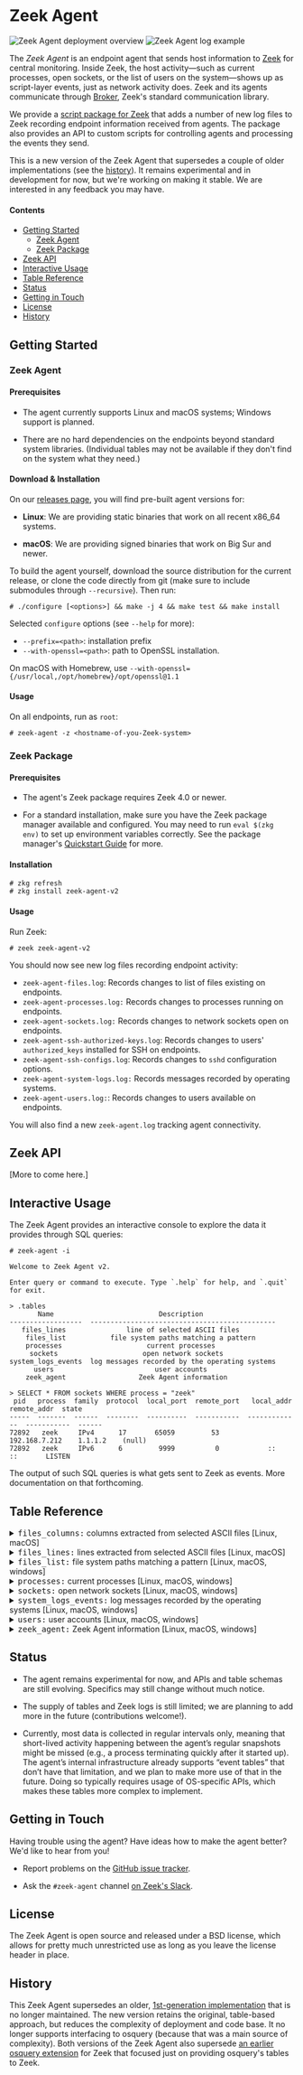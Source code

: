 # Zeek Agent

![Zeek Agent deployment overview](/auxil/zeek-agent.png)
![Zeek Agent log example](/auxil/log-example.png)

The *Zeek Agent* is an endpoint agent that sends host information to
[Zeek](http://zeek.org) for central monitoring. Inside Zeek, the host
activity—such as current processes, open sockets, or the list of users
on the system—shows up as script-layer events, just as network
activity does. Zeek and its agents communicate through
[Broker](https://docs.zeek.org/projects/broker), Zeek's standard
communication library.

We provide a [script package for
Zeek](https://github.com/zeek-packages/zeek-agent-v2) that adds a
number of new log files to Zeek recording endpoint information
received from agents. The package also provides an API to custom
scripts for controlling agents and processing the events they send.

This is a new version of the Zeek Agent that supersedes a couple of
older implementations (see the [history](#history)). It remains
experimental and in development for now, but we're working on making
it stable. We are interested in any feedback you may have.

#### Contents
<!-- begin table of contents -->
- [Getting Started](#getting-started)
    - [Zeek Agent](#zeek-agent)
    - [Zeek Package](#zeek-package)
- [Zeek API](#zeek-api)
- [Interactive Usage](#interactive-usage)
- [Table Reference](#table-reference)
- [Status](#status)
- [Getting in Touch](#getting-in-touch)
- [License](#license)
- [History](#history)
<!-- end table of contents -->

## Getting Started

### Zeek Agent

#### Prerequisites

- The agent currently supports Linux and macOS systems; Windows
  support is planned.

- There are no hard dependencies on the endpoints beyond standard
  system libraries. (Individual tables may not be available if they
  don't find on the system what they need.)


#### Download & Installation

On our [releases
page](https://github.com/zeek/zeek-agent-v2/releases), you will find
pre-built agent versions for:

- **Linux**: We are providing static binaries that work on all recent
  x86_64 systems.

- **macOS**: We are providing signed binaries that work on Big Sur and newer.

To build the agent yourself, download the source distribution for the
current release, or clone the code directly from git (make sure to include
submodules through `--recursive`). Then run:

    # ./configure [<options>] && make -j 4 && make test && make install

Selected `configure` options (see `--help` for more):

- `--prefix=<path>`: installation prefix
- `--with-openssl=<path>`: path to OpenSSL installation.

On macOS with Homebrew, use `--with-openssl={/usr/local,/opt/homebrew}/opt/openssl@1.1`

#### Usage

On all endpoints, run as `root`:

```
# zeek-agent -z <hostname-of-you-Zeek-system>
```

### Zeek Package

#### Prerequisites

- The agent's Zeek package requires Zeek 4.0 or newer.

- For a standard installation, make sure you have the Zeek package
  manager available and configured. You may need to run `eval $(zkg
  env)` to set up environment variables correctly. See the package
  manager's [Quickstart
  Guide](https://docs.zeek.org/projects/package-manager/en/stable/quickstart.html)
  for more.

#### Installation

```
# zkg refresh
# zkg install zeek-agent-v2
```

#### Usage

Run Zeek:

```
# zeek zeek-agent-v2
```

You should now see new log files recording endpoint activity:

- `zeek-agent-files.log`: Records changes to list of files existing on endpoints.
- `zeek-agent-processes.log:` Records changes to processes running on endpoints.
- `zeek-agent-sockets.log:` Records changes to network sockets open on endpoints.
- `zeek-agent-ssh-authorized-keys.log`: Records changes to users' `authorized_keys` installed for SSH on endpoints.
- `zeek-agent-ssh-configs.log`: Records changes to `sshd` configuration options.
- `zeek-agent-system-logs.log:` Records messages recorded by operating systems.
- `zeek-agent-users.log:`: Records changes to users available on endpoints.

You will also find a new `zeek-agent.log` tracking agent connectivity.

## Zeek API

[More to come here.]

## Interactive Usage

The Zeek Agent provides an interactive console to explore the data it
provides through SQL queries:

```
# zeek-agent -i

Welcome to Zeek Agent v2.

Enter query or command to execute. Type `.help` for help, and `.quit` for exit.

> .tables
       Name                          Description
------------------  ----------------------------------------------
   files_lines               line of selected ASCII files
    files_list           file system paths matching a pattern
    processes                     current processes
     sockets                     open network sockets
system_logs_events  log messages recorded by the operating systems
      users                         user accounts
    zeek_agent                  Zeek Agent information

> SELECT * FROM sockets WHERE process = "zeek"
 pid   process  family  protocol  local_port  remote_port   local_addr    remote_addr  state
-----  -------  ------  --------  ----------  -----------  -------------  -----------  ------
72892   zeek     IPv4      17       65059         53       192.168.7.212    1.1.1.2    (null)
72892   zeek     IPv6      6         9999          0            ::            ::       LISTEN
```

The output of such SQL queries is what gets sent to Zeek as events.
More documentation on that forthcoming.

## Table Reference

<!-- begin table reference -->
<details>
<summary><tt>files_columns:</tt> columns extracted from selected ASCII files [Linux, macOS]</summary><br />

The table returns columns extracted from selected ASCII files
as a Zeek record of correspoding field values. At the time of
query, the table reads in all relevant files line by line. It
then splits each line into columns based on a delimiter string
and returns the columns of interest.

The files to read are specified through the 1st table parameter, which
is a glob matching all relevant paths.

The columns to extract from each line are specified through the 2nd
table parameter, which is a string containing a comma-separated list
of tuples `$<N>:<type>`, where `<N>` is a column number (`$1` being
the 1st column, `$2` the 2nd, etc.); and `<type>` is the type as which
the value in that column will be parsed. Types can be: `blob`,
`count`, `int`, `real`, `text`. As a special case, the column `$0`
refers to whole line, without any processing.

The column separator is specified by the 3rd table parameter. It can
be either left empty for splitting on white-space, or a string to
search for. If empty (which is the default), any whitespace at the
beginning and end of a line is ignored as well.

Finally, a 4th table parameter specifies a regular expression matching
lines that are to be ignored. By default, this is set to lines
starting with common comment prefixes (`#`, `;`). If this parameter is
set to an empty string, no lines will be ignored.

In the query result, `columns` will contain a JSON array with the
selected values for each line. On the Zeek-side, this array will roll
out into a Zeek `record`.

Here's an example: `SELECT columns from files_columns("/etc/passwd",
"$1:text,$3:count", ":")` splits `/etc/passwd` into its parts, and
extracts the user name and ID for each line. (As `passwd` files may
include comments lines, you could add a 4th parameter `"^ *#"` to
ignore these. However, comments starting with `#` are already covered
by the pattern that the 4th parameter uses by default, so it's not
necessary.)

| Parameter | Type | Description | Default
| --- | --- | --- | --- |
| `pattern` | text | glob matching all files of interest |  |
| `columns` | text | specification of columns to extract |  |
| `separator` | text | separator string to split columns; empty for whitespace | `<empty>` |
| `ignore` | text | regular expression matching lines to ignore; empty to disable | `^[ \t]*([#;]\|$)` |

| Column | Type | Description
| --- | --- | --- |
| `path` | text | absolute path |
| `number` | count | line number in source file |
| `columns` | record | extracted columns |
</details>

<details>
<summary><tt>files_lines:</tt> lines extracted from selected ASCII files [Linux, macOS]</summary><br />

The table returns lines from selected ASCII files as table
rows. The files of interest get specified through a mandatory
table parameter. At the time of query, the table reads in all
matching files and returns one row per line, with any
leading/trailing whitespace stripped. For example, `SELECT *
FROM files_lines("/home/*/.ssh/authorized_keys")`, will return
any SSH keys that users have authorized to access their
accounts.`

| Parameter | Type | Description | Default
| --- | --- | --- | --- |
| `pattern` | text | glob matching all files of interest |  |

| Column | Type | Description
| --- | --- | --- |
| `path` | text | absolute path |
| `number` | count | line number |
| `content` | blob | content of line |
</details>

<details>
<summary><tt>files_list:</tt> file system paths matching a pattern [Linux, macOS, windows]</summary><br />

The table provides a list of all files on the endpoint's file
system that match a custom glob pattern. The pattern gets
specified through a mandatory table parameter. For example, on
a traditional Linux system, `SELECT * from
files_list("/etc/init.d/*")` will fill the table with all files
inside that directory. If you then watch for changes to that
list, you'll be notified for any changes in system services.

The list of files is generated at query time. The `pattern` glob needs
to match on absolute file paths.

| Parameter | Type | Description | Default
| --- | --- | --- | --- |
| `pattern` | text | glob matching all files of interest |  |

| Column | Type | Description
| --- | --- | --- |
| `path` | text | full path |
| `type` | text | textual description of the path's type (e.g., `file`, `dir`, `socket`) |
| `uid` | count | ID of user owning file |
| `gid` | count | ID if group owning file |
| `mode` | text | octal permission mode |
| `mtime` | time | time of last modification |
| `size` | count | file size in bytes |
</details>

<details>
<summary><tt>processes:</tt> current processes [Linux, macOS, windows]</summary><br />

The table provides a list of all processes that are running on
the endpoint at the time of the query.

| Column | Type | Description
| --- | --- | --- |
| `name` | text | name of process |
| `pid` | count | process ID |
| `ppid` | count | parent's process ID |
| `uid` | count | effective user ID |
| `gid` | count | effective group ID |
| `ruid` | count | real user ID |
| `rgid` | count | real group ID |
| `priority` | text | process priority (representation is platform-specific) |
| `startup` | interval | time process started |
| `vsize` | count | virtual memory size |
| `rsize` | count | resident memory size |
| `utime` | interval | user CPU time |
| `stime` | interval | system CPU time |
</details>

<details>
<summary><tt>sockets:</tt> open network sockets [Linux, macOS, windows]</summary><br />

The table provides a list of all IP sockets that are open on
the endpoint at the time of the query.

| Column | Type | Description
| --- | --- | --- |
| `pid` | count | ID of process holding socket |
| `process` | text | name of process holding socket |
| `family` | text | `IPv4` or `IPv6` |
| `protocol` | count | transport protocol |
| `local_addr` | address | local IP address |
| `local_port` | count | local port number |
| `remote_addr` | address | remote IP address |
| `remote_port` | count | remote port number |
| `state` | text | state of socket |
</details>

<details>
<summary><tt>system_logs_events:</tt> log messages recorded by the operating systems [Linux, macOS, windows]</summary><br />

The table provides access to log messages recorded by the
operating system.

On Linux, the table requires `systemd` and hooks into its journal.

On macOS, the tables hooks into the unified logging system (`OSLog`).

On Windows, the tables hook into the event logging system.

This is an evented table that captures log messages as they appear.
New messages will be returned with the next query.

| Column | Type | Description
| --- | --- | --- |
| `time` | time | timestamp |
| `process` | text | process name |
| `level` | text | severity level |
| `message` | text | log message |
| `eventid` | text | platform-specific identifier for the log event |
</details>

<details>
<summary><tt>users:</tt> user accounts [Linux, macOS, windows]</summary><br />

The table provides a list of all user accounts that exist on
the endpoint, retrieved at the time of the query from the
operating system.

| Column | Type | Description
| --- | --- | --- |
| `name` | text | short name |
| `full_name` | text | full name |
| `is_admin` | bool | 1 if user has adminstrative privileges |
| `is_system` | bool | 1 if user correponds to OS service |
| `uid` | text | user ID (can be alpha-numeric on some platforms) |
| `gid` | count | group ID |
| `home` | text | path to home directory |
| `shell` | text | path to default shell |
| `email` | text | email address |
</details>

<details>
<summary><tt>zeek_agent:</tt> Zeek Agent information [Linux, macOS, windows]</summary><br />

An internal table providing information about the Zeek
Agent process and the endpoint it's running on.

| Column | Type | Description
| --- | --- | --- |
| `id` | text | unique agent ID (stable across restarts) |
| `instance` | text | unique ID for agent process (reset on restart) |
| `hostname` | text | name of endpoint |
| `addresses` | set | IP addresses of endpoint's primary network connection |
| `platform` | text | `Darwin` or `Linux` or `Windows` |
| `os_name` | text | name of operating system |
| `kernel_name` | text | name of OS kernel |
| `kernel_version` | text | version of OS kernel |
| `kernel_arch` | text | build architecture |
| `agent_version` | count | agent version |
| `broker` | text | Broker version |
| `uptime` | interval | agent uptime |
| `tables` | set | tables available to queries |
</details>

<!-- end table reference -->

## Status

- The agent remains experimental for now, and APIs and table schemas
  are still evolving. Specifics may still change without much notice.

- The supply of tables and Zeek logs is still limited; we are
  planning to add more in the future (contributions welcome!).

- Currently, most data is collected in regular intervals only, meaning
  that short-lived activity happening between the agent’s regular
  snapshots might be missed (e.g., a process terminating quickly after
  it started up). The agent’s internal infrastructure already supports
  “event tables” that don’t have that limitation, and we plan to make
  more use of that in the future. Doing so typically requires usage of
  OS-specific APIs, which makes these tables more complex to
  implement.

## Getting in Touch

Having trouble using the agent? Have ideas how to make the agent
better? We'd like to hear from you!

- Report problems on the [GitHub issue
  tracker](https://github.com/zeek/zeek-agent-v2/issues).

- Ask the `#zeek-agent` channel [on Zeek's
  Slack](https://zeek.org/connect).

## License

The Zeek Agent is open source and released under a BSD license, which
allows for pretty much unrestricted use as long as you leave the
license header in place.

## History

This Zeek Agent supersedes an older, [1st-generation
implementation](https://github.com/zeek/zeek-agent) that is no longer
maintained. The new version retains the original, table-based
approach, but reduces the complexity of deployment and code base. It
no longer supports interfacing to osquery (because that was a main
source of complexity). Both versions of the Zeek Agent also supersede
[an earlier osquery extension](https://github.com/zeek/zeek-osquery)
for Zeek that focused just on providing osquery's tables to Zeek.
